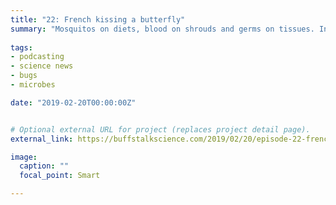 ```yaml
---
title: "22: French kissing a butterfly"
summary: "Mosquitos on diets, blood on shrouds and germs on tissues. Interview with spider biologist Dr. Paula Cushing,"
  
tags:
- podcasting
- science news
- bugs
- microbes

date: "2019-02-20T00:00:00Z"


# Optional external URL for project (replaces project detail page).
external_link: https://buffstalkscience.com/2019/02/20/episode-22-french-kissing-a-butterfly/

image:
  caption: ""
  focal_point: Smart

---
```

